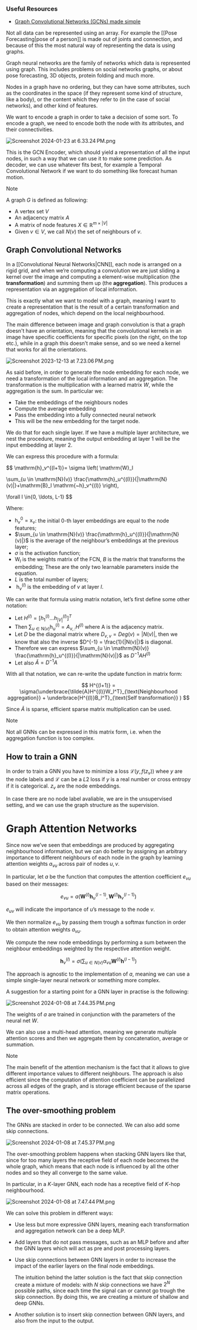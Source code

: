 ### Useful Resources
- [Graph Convolutional Networks (GCNs) made simple](https://www.youtube.com/watch?v=2KRAOZIULzw)

Not all data can be represented using an array. For example the [[Pose Forecasting|pose of a person]] is made out of joints and connection, and because of this the most natural way of representing the data is using graphs.

Graph neural networks are the family of networks which data is represented using graph. This includes problems on social networks graphs, or about pose forecasting, 3D objects, protein folding and much more.

Nodes in a graph have no ordering, but they can have some attributes, such as the coordinates in the space (if they represent some kind of structure, like a body), or the content which they refer to (in the case of social networks), and other kind of features.

We want to encode a graph in order to take a decision of some sort. To encode a graph, we need to encode both the node with its attributes, and their connectivities.

![Screenshot 2024-01-23 at 6.33.24 PM.png](Screenshot_2024-01-23_at_6.33.24_PM.png)

This is the GCN Encoder, which should yield a representation of all the input nodes, in such a way that we can use it to make some prediction. As decoder, we can use whatever fits best, for example a Temporal Convolutional Network if we want to do something like forecast human motion.

> [!Note]
> A graph $G$ is defined as following:
>- A vertex set $V$
>- An adjacency matrix $A$
>- A matrix of node features $X \in \mathbb{R}^ {m \times |V|}$
>- Given $v \in V$, we call $N(v)$  the set of neighbours of $v$.

## Graph Convolutional Networks

In a [[Convolutional Neural Networks|CNN]], each node is arranged on a rigid grid, and when we’re computing a convolution we are just sliding a kernel over the image and computing a element-wise multiplication (the **transformation**) and summing them up (the **aggregation**). This produces a representation via an aggregation of local information. 

This is exactly what we want to model with a graph, meaning I want to create a representation that is the result of a certain transformation and aggregation of nodes, which depend on the local neighbourhood. 

The main difference between image and graph convolution is that a graph doesn't have an orientation, meaning that the convolutional kernels in an image have specific coefficients for specific pixels (on the right, on the top etc.), while in a graph this doesn’t make sense, and so we need a kernel that works for all the orientations.

![Screenshot 2023-12-13 at 7.23.06 PM.png](Screenshot_2023-12-13_at_7.23.06_PM.png)

As said before, in order to generate the node embedding for each node, we need a transformation of the local information and an aggregation. The transformation is the multiplication with a learned matrix $W$, while the aggregation is the sum. In particular we:

- Take the embeddings of the neighbours nodes
- Compute the average embedding
- Pass the embedding into a fully connected neural network
- This will be the new embedding for the target node.

We do that for each single layer. If we have a multiple layer architecture, we nest the procedure, meaning the output embedding at layer 1 will be the input embedding at layer 2.

We can express this procedure with a formula:

$$
\mathrm{h}_v^{(l+1)}=
\sigma
\left(
\mathrm{W}_l 

\sum_{u \in \mathrm{N}(v)} \frac{\mathrm{h}_u^{(l)}}{|\mathrm{N}(v)|}+\mathrm{B}_l \mathrm{~h}_v^{(l)}
\right),

\forall l \in\{0, \ldots, L-1\}
$$

Where:

- $\mathrm{h}^0_v = \mathrm{x}_v$: the initial $0$-th layer embeddings are equal to the node features;
- $\sum_{u \in \mathrm{N}(v)} \frac{\mathrm{h}_u^{(l)}}{|\mathrm{N}(v)|}$ is the average of the neighbour’s embeddings at the previous layer;
- $\sigma$ is the activation function;
- $\mathrm{W}_l$  is the weights matrix of the FCN, $B$ is the matrix that transforms the embedding; These are the only two learnable parameters inside the equation.
- $L$ is the total number of layers;
- $\mathrm{~h}_v^{(l)}$ is the embedding of $v$ at layer $l$.

We can write that formula using matrix notation, let’s first define some other notation:

- Let $H^{(l)} = [h_1^{(l)} \dots h_{|V|}^{(l)}]^T$
- Then $\sum_{u \in \mathrm{N}(v)} \mathrm{h}_u^{(l)} = A_{v,:}H^{(l)}$ where A is the adjacency matrix.
- Let $D$ be the diagonal matrix where $D_{v,v} = Deg(v) = |N(v)|$, then we know that also the inverse $D^{-1} = \frac{1}{|N(v)|}$ is diagonal.
- Therefore we can express $\sum_{u \in \mathrm{N}(v)} \frac{\mathrm{h}_u^{(l)}}{|\mathrm{N}(v)|}$ as $D^{-1}AH^{(l)}$
- Let also $\tilde{A} = D^{-1}A$

With all that notation, we can re-write the update function in matrix form:

$$
H^{(l+1)} = \sigma(\underbrace{\tilde{A}H^{(l)}W_l^T}_{\text{Neighbourhood aggregation}} + \underbrace{H^{(l)}B_l^T}_{\text{Self transformation}} )
$$

Since $\tilde{A}$ is sparse, efficient sparse matrix multiplication can be used.

> [!Note]
> Not all GNNs can be expressed in this matrix form, i.e. when the aggregation function is too complex.
## How to train a GNN

In order to train a GNN you have to minimize a loss $\mathcal{L}(y, f(z_v))$ whee $y$ are the node labels and $\mathcal{L}$ can be a $L2$ loss if $y$ is a real number or cross entropy if it is categorical. $z_v$ are the node embeddings.

In case there are no node label avaliable, we are in the unsupervised setting, and we can use the graph structure as the supervision.

# Graph Attention Networks

Since now we’ve seen that embeddings are produced by aggregating neighbourhood information, but we can do better by assigning an arbitrary importance to different neighbours of each node in the graph by learning attention weights $a_{vu}$ across pair of nodes $u, v$.

In particular, let $a$ be the function that computes the attention coefficient $e_{vu}$ based on their messages:

$$
e_{v u}=a\left(\mathbf{W}^{(l)} \mathbf{h}_u^{(l-1)}, \mathbf{W}^{(l)} \boldsymbol{h}_v^{(l-1)}\right)
$$

$e_{uv}$ will indicate the importance of $u$’s message to the node $v$.

We then normalize $e_{vu}$ by passing them trough a softmax function in order to obtain attention weights $a_{vu}$.

We compute the new node embeddings by performing a sum between the neighbour embeddings weighted by the respective attention weight.

$$
\mathbf{h}_v^{(l)}=\sigma\left(\sum_{u \in N(v)} \alpha_{v u} \mathbf{W}^{(l)} \mathbf{h}^{(l-1)}\right)
$$

The approach is agnostic to the implementation of $a$, meaning we can use a simple single-layer neural network or something more complex. 

A suggestion for a starting point for a GNN layer in practise is the following:

![Screenshot 2024-01-08 at 7.44.35 PM.png](Screenshot_2024-01-08_at_7.44.35_PM.png)

The weights of $a$ are trained in conjunction with the parameters of the neural net $W$.

We can also use a multi-head attention, meaning we generate multiple attention scores and then we aggregate them by concatenation, average or summation.

>[!Note]
The main benefit of the attention mechanism is the fact that it allows to give different importance values to different neighbours.
The approach is also efficient since the computation of attention coefficient can be parallelized across all edges of the graph, and is storage efficient because of the sparse matrix operations.
## The over-smoothing problem

The GNNs are stacked in order to be connected. We can also add some skip connections.

![Screenshot 2024-01-08 at 7.45.37 PM.png](Screenshot_2024-01-08_at_7.45.37_PM.png)

The over-smoothing problem happens when stacking GNN layers like that, since for too many layers the receptive field of each node becomes the whole graph, which means that each node is influenced by all the other nodes and so they all converge to the same value.

In particular, in a $K$-layer GNN, each node has a receptive field of $K$-hop neighbourhood.

![Screenshot 2024-01-08 at 7.47.44 PM.png](Screenshot_2024-01-08_at_7.47.44_PM.png)

We can solve this problem in different ways:

- Use less but more expressive GNN layers, meaning each transformation and aggregation network can be a deep MLP.
- Add layers that do not pass messages, such as an MLP before and after the GNN layers which will act as pre and post processing layers.
- Use skip connections between GNN layers in order to increase the impact of the earlier layers on the final node embeddings.
    
    The intuition behind the latter solution is the fact that skip connection create a mixture of models: with $N$ skip connections we have $2^ N$ possible paths, since each time the signal can or cannot go trough the skip connection. By doing this, we are creating a mixture of shallow and deep GNNs.
    
- Another solution is to insert skip connection between GNN layers, and also from the input to the output.